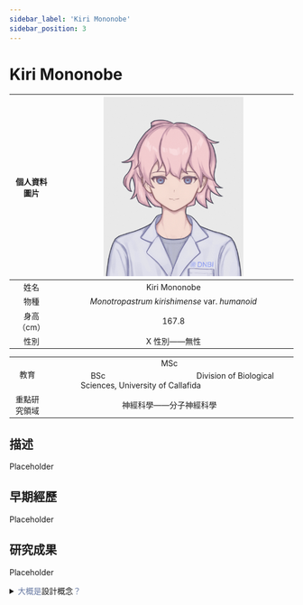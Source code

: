 ```yaml
---
sidebar_label: 'Kiri Mononobe'
sidebar_position: 3
---
```


# Kiri Mononobe

|個人資料圖片|<img src="https://raw.githubusercontent.com/Monoginryoso/ocwiki/44adbc78832afc6575106a937c19e06c4e31424f/static/img/mk-profile.svg" width="60%" />|
|:--:|:--:|
|姓名|Kiri Mononobe|
|物種|*Monotropastrum kirishimense* var. *humanoid*|
|身高（cm）|167.8|
|性別|X 性別——無性|
<table>
<tr>
    <td rowspan="2" align="center">教育<br/></td>
    <td align="center">MSc</td>
</tr>
<tr>
    <td align="center">&emsp;&emsp;&emsp; BSc &emsp;&emsp;&emsp;&emsp;&emsp;&emsp;&emsp;&emsp;&emsp;&emsp;&emsp; Division of Biological Sciences, University of Callafida &emsp;&emsp;&emsp;&emsp;&emsp;&emsp;&emsp;</td>
</tr>
<tr>
    <td align="center">重點研究領域</td>
    <td align="center">神經科學——分子神經科學</td>
</tr>
</table>

## 描述
  Placeholder

## 早期經歷
  Placeholder

## 研究成果
  Placeholder  

<details>
  <summary><font color="#6779a2">大概是</font>設計概念<font color="#6779a2">？</font></summary>
  Placeholder
</details>